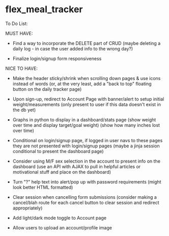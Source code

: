 # flex_meal_tracker


To Do List:

MUST HAVE:
- Find a way to incorporate the DELETE part of CRUD (maybe deleting a daily log - in case the user added info to the wrong day?)

- Finalize login/signup form responsiveness

NICE TO HAVE:
- Make the header sticky/shrink when scrolling down pages & use icons instead of words (or, at the very least, add a "back to top" floating button on the daily tracker page)

- Upon sign-up, redirect to Account Page with banner/alert to setup initial weight/measurements (only present to user if this data doesn't exist in the db yet)

- Graphs in python to display in a dashboard/stats page
    (show weight over time and display target/goal weight)
    (show how many inches lost over time)

- Conditional on login/signup page, if logged in user navs to these pages they are not presented with login/signup pages (maybe a jinja session conditional to present the dashboard page)

- Consider using M/F sex selection in the account to present info on the dashboard (use an API with AJAX to pull in helpful articles or motivational stuff and place on the dashboard)

- Turn "?" help text into alert/pop up with password requirements (might look better HTML formatted)

- Clear session when cancelling form submissions (consider making a cancel/blah route for each cancel button to clear session and redirect appropriately)

- Add light/dark mode toggle to Account page

- Allow users to upload an account/profile image



